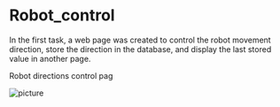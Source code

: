 # Robot_control
In the first task, a web page was created to control the robot movement direction, store the direction in the database, and display the last stored value in another page.


Robot directions control pag

![picture](controlpage.jpeg)
